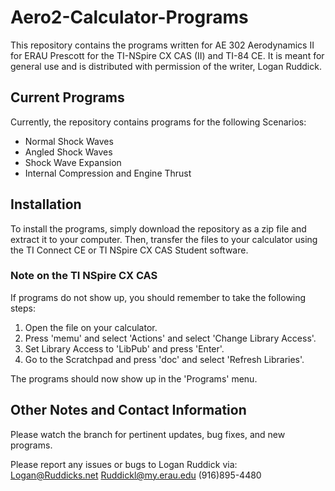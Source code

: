 # Aero2-Calculator-Programs
This repository contains the programs written for AE 302 Aerodynamics II for ERAU Prescott for the TI-NSpire CX CAS (II) and TI-84 CE.
It is meant for general use and is distributed with permission of the writer, Logan Ruddick.

## Current Programs
Currently, the repository contains programs for the following Scenarios:
* Normal Shock Waves
* Angled Shock Waves
* Shock Wave Expansion
* Internal Compression and Engine Thrust

## Installation
To install the programs, simply download the repository as a zip file and extract it to your computer. Then, transfer the files to your calculator using the TI Connect CE or TI NSpire CX CAS Student software.

### Note on the TI NSpire CX CAS
If programs do not show up, you should remember to take the following steps:
1. Open the file on your calculator.
2. Press 'memu' and select 'Actions' and select 'Change Library Access'.
3. Set Library Access to 'LibPub' and press 'Enter'.
4. Go to the Scratchpad and press 'doc' and select 'Refresh Libraries'.

The programs should now show up in the 'Programs' menu.

## Other Notes and Contact Information
Please watch the branch for pertinent updates, bug fixes, and new programs.

Please report any issues or bugs to Logan Ruddick via:
Logan@Ruddicks.net
Ruddickl@my.erau.edu
(916)895-4480